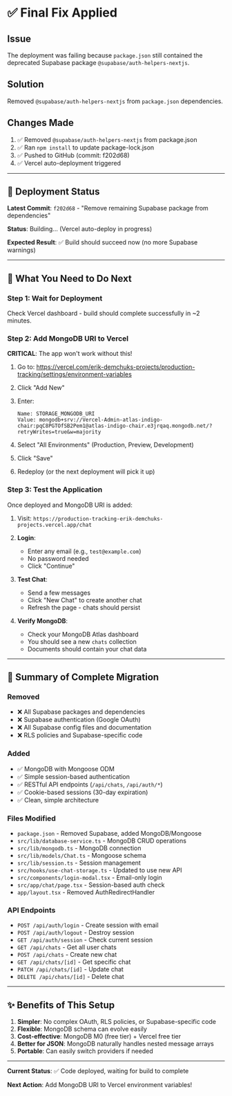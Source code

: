 # ✅ Final Fix Applied

## Issue
The deployment was failing because `package.json` still contained the deprecated Supabase package `@supabase/auth-helpers-nextjs`.

## Solution
Removed `@supabase/auth-helpers-nextjs` from `package.json` dependencies.

## Changes Made
1. ✅ Removed `@supabase/auth-helpers-nextjs` from package.json
2. ✅ Ran `npm install` to update package-lock.json
3. ✅ Pushed to GitHub (commit: f202d68)
4. ✅ Vercel auto-deployment triggered

---

## 🚀 Deployment Status

**Latest Commit**: `f202d68` - "Remove remaining Supabase package from dependencies"

**Status**: Building... (Vercel auto-deploy in progress)

**Expected Result**: ✅ Build should succeed now (no more Supabase warnings)

---

## 📝 What You Need to Do Next

### Step 1: Wait for Deployment
Check Vercel dashboard - build should complete successfully in ~2 minutes.

### Step 2: Add MongoDB URI to Vercel
**CRITICAL**: The app won't work without this!

1. Go to: https://vercel.com/erik-demchuks-projects/production-tracking/settings/environment-variables

2. Click "Add New"

3. Enter:
   ```
   Name: STORAGE_MONGODB_URI
   Value: mongodb+srv://Vercel-Admin-atlas-indigo-chair:pqC8PGTOfSB2Pem1@atlas-indigo-chair.e3jrqaq.mongodb.net/?retryWrites=true&w=majority
   ```

4. Select "All Environments" (Production, Preview, Development)

5. Click "Save"

6. Redeploy (or the next deployment will pick it up)

### Step 3: Test the Application

Once deployed and MongoDB URI is added:

1. Visit: `https://production-tracking-erik-demchuks-projects.vercel.app/chat`

2. **Login**:
   - Enter any email (e.g., `test@example.com`)
   - No password needed
   - Click "Continue"

3. **Test Chat**:
   - Send a few messages
   - Click "New Chat" to create another chat
   - Refresh the page - chats should persist

4. **Verify MongoDB**:
   - Check your MongoDB Atlas dashboard
   - You should see a new `chats` collection
   - Documents should contain your chat data

---

## 🎯 Summary of Complete Migration

### Removed
- ❌ All Supabase packages and dependencies
- ❌ Supabase authentication (Google OAuth)
- ❌ All Supabase config files and documentation
- ❌ RLS policies and Supabase-specific code

### Added
- ✅ MongoDB with Mongoose ODM
- ✅ Simple session-based authentication
- ✅ RESTful API endpoints (`/api/chats`, `/api/auth/*`)
- ✅ Cookie-based sessions (30-day expiration)
- ✅ Clean, simple architecture

### Files Modified
- `package.json` - Removed Supabase, added MongoDB/Mongoose
- `src/lib/database-service.ts` - MongoDB CRUD operations
- `src/lib/mongodb.ts` - MongoDB connection
- `src/lib/models/Chat.ts` - Mongoose schema
- `src/lib/session.ts` - Session management
- `src/hooks/use-chat-storage.ts` - Updated to use new API
- `src/components/login-modal.tsx` - Email-only login
- `src/app/chat/page.tsx` - Session-based auth check
- `app/layout.tsx` - Removed AuthRedirectHandler

### API Endpoints
- `POST /api/auth/login` - Create session with email
- `POST /api/auth/logout` - Destroy session
- `GET /api/auth/session` - Check current session
- `GET /api/chats` - Get all user chats
- `POST /api/chats` - Create new chat
- `GET /api/chats/[id]` - Get specific chat
- `PATCH /api/chats/[id]` - Update chat
- `DELETE /api/chats/[id]` - Delete chat

---

## ✨ Benefits of This Setup

1. **Simpler**: No complex OAuth, RLS policies, or Supabase-specific code
2. **Flexible**: MongoDB schema can evolve easily
3. **Cost-effective**: MongoDB M0 (free tier) + Vercel free tier
4. **Better for JSON**: MongoDB naturally handles nested message arrays
5. **Portable**: Can easily switch providers if needed

---

**Current Status**: ✅ Code deployed, waiting for build to complete

**Next Action**: Add MongoDB URI to Vercel environment variables!


